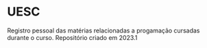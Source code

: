 # UESC
Registro pessoal das matérias relacionadas a progamação cursadas durante o curso.
Repositório criado em 2023.1
